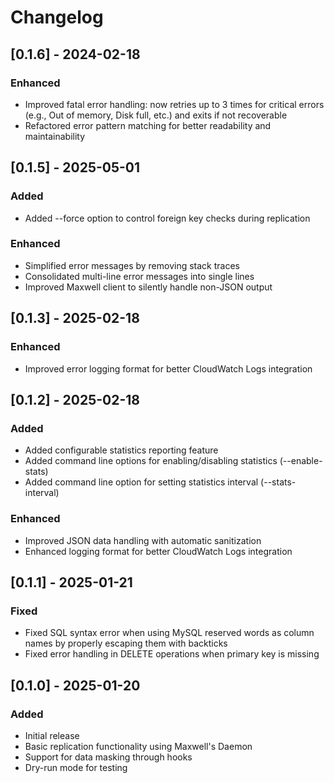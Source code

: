 # Changelog

## [0.1.6] - 2024-02-18

### Enhanced
- Improved fatal error handling: now retries up to 3 times for critical errors (e.g., Out of memory, Disk full, etc.) and exits if not recoverable
- Refactored error pattern matching for better readability and maintainability

## [0.1.5] - 2025-05-01

### Added
- Added --force option to control foreign key checks during replication

### Enhanced
- Simplified error messages by removing stack traces
- Consolidated multi-line error messages into single lines
- Improved Maxwell client to silently handle non-JSON output

## [0.1.3] - 2025-02-18

### Enhanced
- Improved error logging format for better CloudWatch Logs integration

## [0.1.2] - 2025-02-18

### Added
- Added configurable statistics reporting feature
- Added command line options for enabling/disabling statistics (--enable-stats)
- Added command line option for setting statistics interval (--stats-interval)

### Enhanced
- Improved JSON data handling with automatic sanitization
- Enhanced logging format for better CloudWatch Logs integration

## [0.1.1] - 2025-01-21

### Fixed
- Fixed SQL syntax error when using MySQL reserved words as column names by properly escaping them with backticks
- Fixed error handling in DELETE operations when primary key is missing

## [0.1.0] - 2025-01-20

### Added
- Initial release
- Basic replication functionality using Maxwell's Daemon
- Support for data masking through hooks
- Dry-run mode for testing
